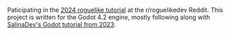Paticipating in the [2024 roguelike tutorial](https://www.reddit.com/r/roguelikedev/comments/1dt8bqm/roguelikedev_does_the_complete_roguelike_tutorial/) at the r/roguelikedev Reddit. This project is written for the Godot 4.2 engine, mostly following along with [SalinaDev's Godot tutorial from 2023](https://selinadev.github.io/tags/roguelike/).
